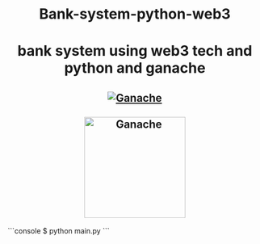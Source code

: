 <h1 align="center" size="200px">Bank-system-python-web3</h1>

<h1 align="center" size="200px"> bank system using web3 tech and python and ganache</h1>
<h2 align="center">
  <a href="https://web3py.readthedocs.io/en/v5/" title="Ganache README.md"><img alt="Ganache" src="https://miro.medium.com/max/1194/1*XCUD4_6FdYaZgM4b8FbjUg.png" alt="python web3" /></a><br><br>
  <a href="#readme" title="Ganache README.md"><img alt="Ganache" src="https://trufflesuite.github.io/ganache/assets/img/ganache-logo-dark.svg" alt="Ganache" width="200"/></a>
</h2>
```console
$ python main.py
```
